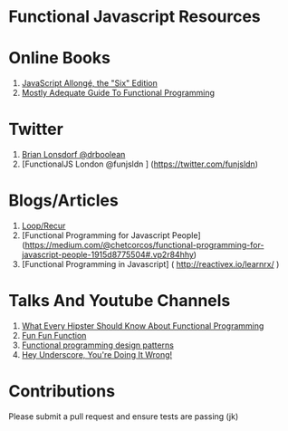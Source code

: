 Functional Javascript Resources
==============================

# Online Books

1. [JavaScript Allongé, the "Six" Edition](https://leanpub.com/javascriptallongesix/read)
2. [Mostly Adequate Guide To Functional Programming](https://drboolean.gitbooks.io/mostly-adequate-guide/content/)

# Twitter
1. [Brian Lonsdorf @drboolean](https://twitter.com/drboolean)
2. [FunctionalJS London @funjsldn ] (https://twitter.com/funjsldn)

# Blogs/Articles
1. [Loop/Recur](http://looprecur.com/blog/)
2. [Functional Programming for Javascript People] (https://medium.com/@chetcorcos/functional-programming-for-javascript-people-1915d8775504#.vp2r84hhy)
3. [Functional Programming in Javascript] ( http://reactivex.io/learnrx/ )

# Talks And Youtube Channels
1. [What Every Hipster Should Know About Functional Programming](https://vimeo.com/68331937)
2. [Fun Fun Function](https://www.youtube.com/channel/UCO1cgjhGzsSYb1rsB4bFe4Q/videos)
3. [Functional programming design patterns](https://www.youtube.com/watch?v=E8I19uA-wGY)
4. [Hey Underscore, You're Doing It Wrong!](https://www.youtube.com/watch?v=m3svKOdZijA)


# Contributions
  Please submit a pull request and ensure tests are passing (jk)
